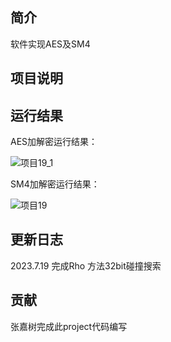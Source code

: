 ## 简介
软件实现AES及SM4


## 项目说明


## 运行结果
AES加解密运行结果：

![项目19_1](https://github.com/snipernan/SDU23-CryptoRepo/assets/111271440/2380ed76-bc9e-4aa4-aafb-6a5e604498f8)

SM4加解密运行结果：

![项目19](https://github.com/snipernan/SDU23-CryptoRepo/assets/111271440/e7d56b94-bde4-4915-adf8-cba4bbd33fc4)

## 更新日志
2023.7.19 完成Rho 方法32bit碰撞搜索

## 贡献
张嘉树完成此project代码编写
